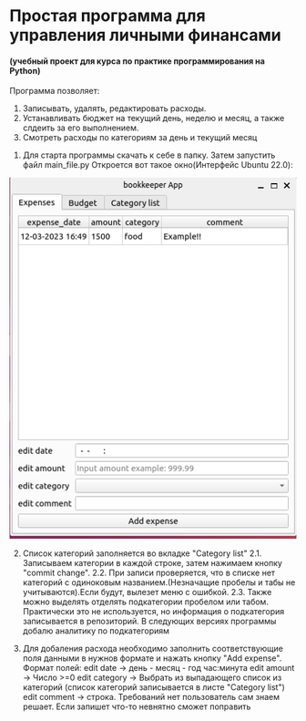 # Простая программа для управления личными финансами
#### (учебный проект для курса по практике программирования на Python)

Программа позволяет:
  1. Записывать, удалять, редактировать расходы.
  2. Устанавливать бюджет на текущий день, неделю и месяц, а также слдеить за его выполнением.
  3. Смотреть расходы по категориям за день и текущий месяц

1) Для старта программы скачать к себе в папку. Затем запустить файл main_file.py
Откроется вот такое окно(Интерфейс Ubuntu 22.0):

![Image-alt](app1.png)


2) Список категорий заполняется во вкладке "Category list"
  2.1. Записываем категории в каждой строке, затем нажимаем кнопку "commit change".
  2.2. При записи проверяется, что в списке нет категорий с одиноковым названием.(Незначащие пробелы и табы не          учитываются).Если будут, вылезет меню с ошибкой.
  2.3. Также можно выделять отделять подкатегории пробелом или табом. Практически это не используется, но               информация о подкатегория записывается в репозиторий. В следующих версиях программы добалю аналитику по         подкатегориям



3) Для добаления расхода необходимо заполнить соответствующие поля данными в нужнов формате и нажать кнопку "Add expense".
  Формат полей:
  edit date -> день - месяц - год час:минута
  edit amount -> Число >=0
  edit category -> Выбрать из выпадающего список из категорий (список категорий записывается в листе "Category list")
  edit comment -> строка. Требований нет пользователь сам знаем решает. Если запишет что-то невнятно сможет поправить
  
